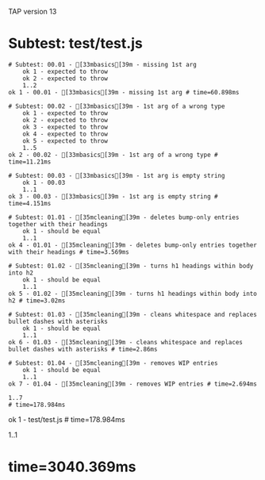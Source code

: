 TAP version 13
# Subtest: test/test.js
    # Subtest: 00.01 - [33mbasics[39m - missing 1st arg
        ok 1 - expected to throw
        ok 2 - expected to throw
        1..2
    ok 1 - 00.01 - [33mbasics[39m - missing 1st arg # time=60.898ms
    
    # Subtest: 00.02 - [33mbasics[39m - 1st arg of a wrong type
        ok 1 - expected to throw
        ok 2 - expected to throw
        ok 3 - expected to throw
        ok 4 - expected to throw
        ok 5 - expected to throw
        1..5
    ok 2 - 00.02 - [33mbasics[39m - 1st arg of a wrong type # time=11.21ms
    
    # Subtest: 00.03 - [33mbasics[39m - 1st arg is empty string
        ok 1 - 00.03
        1..1
    ok 3 - 00.03 - [33mbasics[39m - 1st arg is empty string # time=4.151ms
    
    # Subtest: 01.01 - [35mcleaning[39m - deletes bump-only entries together with their headings
        ok 1 - should be equal
        1..1
    ok 4 - 01.01 - [35mcleaning[39m - deletes bump-only entries together with their headings # time=3.569ms
    
    # Subtest: 01.02 - [35mcleaning[39m - turns h1 headings within body into h2
        ok 1 - should be equal
        1..1
    ok 5 - 01.02 - [35mcleaning[39m - turns h1 headings within body into h2 # time=3.02ms
    
    # Subtest: 01.03 - [35mcleaning[39m - cleans whitespace and replaces bullet dashes with asterisks
        ok 1 - should be equal
        1..1
    ok 6 - 01.03 - [35mcleaning[39m - cleans whitespace and replaces bullet dashes with asterisks # time=2.86ms
    
    # Subtest: 01.04 - [35mcleaning[39m - removes WIP entries
        ok 1 - should be equal
        1..1
    ok 7 - 01.04 - [35mcleaning[39m - removes WIP entries # time=2.694ms
    
    1..7
    # time=178.984ms
ok 1 - test/test.js # time=178.984ms

1..1
# time=3040.369ms
